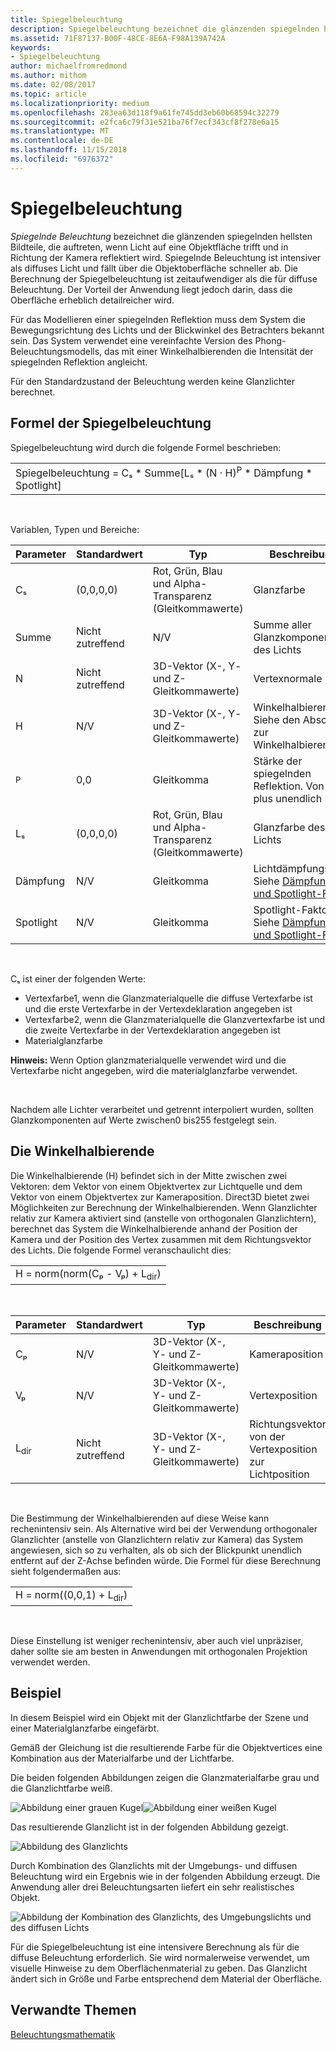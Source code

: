 ```yaml
---
title: Spiegelbeleuchtung
description: Spiegelbeleuchtung bezeichnet die glänzenden spiegelnden hellsten Bildteile, die auftreten, wenn Licht auf eine Objektfläche trifft und in Richtung der Kamera reflektiert wird.
ms.assetid: 71F87137-B00F-48CE-8E6A-F98A139A742A
keywords:
- Spiegelbeleuchtung
author: michaelfromredmond
ms.author: mithom
ms.date: 02/08/2017
ms.topic: article
ms.localizationpriority: medium
ms.openlocfilehash: 283ea63d118f9a61fe745dd3eb60b68594c32279
ms.sourcegitcommit: e2fca6c79f31e521ba76f7ecf343cf8f278e6a15
ms.translationtype: MT
ms.contentlocale: de-DE
ms.lasthandoff: 11/15/2018
ms.locfileid: "6976372"
---
```

# <a name="specular-lighting"></a>Spiegelbeleuchtung


*Spiegelnde Beleuchtung* bezeichnet die glänzenden spiegelnden hellsten Bildteile, die auftreten, wenn Licht auf eine Objektfläche trifft und in Richtung der Kamera reflektiert wird. Spiegelnde Beleuchtung ist intensiver als diffuses Licht und fällt über die Objektoberfläche schneller ab. Die Berechnung der Spiegelbeleuchtung ist zeitaufwendiger als die für diffuse Beleuchtung. Der Vorteil der Anwendung liegt jedoch darin, dass die Oberfläche erheblich detailreicher wird.

Für das Modellieren einer spiegelnden Reflektion muss dem System die Bewegungsrichtung des Lichts und der Blickwinkel des Betrachters bekannt sein. Das System verwendet eine vereinfachte Version des Phong-Beleuchtungsmodells, das mit einer Winkelhalbierenden die Intensität der spiegelnden Reflektion angleicht.

Für den Standardzustand der Beleuchtung werden keine Glanzlichter berechnet.

## <a name="span-idspecularlightingequationspanspan-idspecularlightingequationspanspan-idspecularlightingequationspanspecular-lighting-equation"></a><span id="Specular_Lighting_Equation"></span><span id="specular_lighting_equation"></span><span id="SPECULAR_LIGHTING_EQUATION"></span>Formel der Spiegelbeleuchtung


Spiegelbeleuchtung wird durch die folgende Formel beschrieben:

|                                                                             |
|-----------------------------------------------------------------------------|
| Spiegelbeleuchtung = Cₛ \* Summe\[Lₛ \* (N · H)<sup>P</sup> \* Dämpfung \* Spotlight\] |

 

Variablen, Typen und Bereiche:

| Parameter    | Standardwert | Typ                                                             | Beschreibung                                                                                            |
|--------------|---------------|------------------------------------------------------------------|--------------------------------------------------------------------------------------------------------|
| Cₛ           | (0,0,0,0)     | Rot, Grün, Blau und Alpha-Transparenz (Gleitkommawerte) | Glanzfarbe                                                                                        |
| Summe          | Nicht zutreffend           | N/V                                                              | Summe aller Glanzkomponenten des Lichts                                                          |
| N            | Nicht zutreffend           | 3D-Vektor (X-, Y- und Z-Gleitkommawerte)                    | Vertexnormale                                                                                         |
| H            | N/V           | 3D-Vektor (X-, Y- und Z-Gleitkommawerte)                    | Winkelhalbierende. Siehe den Abschnitt zur Winkelhalbierenden                                                |
| <sup>P</sup> | 0,0           | Gleitkomma                                                   | Stärke der spiegelnden Reflektion. Von 0 bis plus unendlich                                                     |
| Lₛ           | (0,0,0,0)     | Rot, Grün, Blau und Alpha-Transparenz (Gleitkommawerte) | Glanzfarbe des Lichts                                                                                  |
| Dämpfung        | N/V           | Gleitkomma                                                   | Lichtdämpfungswert. Siehe [Dämpfungs- und Spotlight-Faktor](attenuation-and-spotlight-factor.md) |
| Spotlight         | N/V           | Gleitkomma                                                   | Spotlight-Faktor. Siehe [Dämpfungs- und Spotlight-Faktor](attenuation-and-spotlight-factor.md)        |

 

Cₛ ist einer der folgenden Werte:

-   Vertexfarbe1, wenn die Glanzmaterialquelle die diffuse Vertexfarbe ist und die erste Vertexfarbe in der Vertexdeklaration angegeben ist
-   Vertexfarbe2, wenn die Glanzmaterialquelle die Glanzvertexfarbe ist und die zweite Vertexfarbe in der Vertexdeklaration angegeben ist
-   Materialglanzfarbe

**Hinweis:**  Wenn Option glanzmaterialquelle verwendet wird und die Vertexfarbe nicht angegeben, wird die materialglanzfarbe verwendet.

 

Nachdem alle Lichter verarbeitet und getrennt interpoliert wurden, sollten Glanzkomponenten auf Werte zwischen0 bis255 festgelegt sein.

## <a name="span-idthehalfwayvectorspanspan-idthehalfwayvectorspanspan-idthehalfwayvectorspanthe-halfway-vector"></a><span id="The_Halfway_Vector"></span><span id="the_halfway_vector"></span><span id="THE_HALFWAY_VECTOR"></span>Die Winkelhalbierende


Die Winkelhalbierende (H) befindet sich in der Mitte zwischen zwei Vektoren: dem Vektor von einem Objektvertex zur Lichtquelle und dem Vektor von einem Objektvertex zur Kameraposition. Direct3D bietet zwei Möglichkeiten zur Berechnung der Winkelhalbierenden. Wenn Glanzlichter relativ zur Kamera aktiviert sind (anstelle von orthogonalen Glanzlichtern), berechnet das System die Winkelhalbierende anhand der Position der Kamera und der Position des Vertex zusammen mit dem Richtungsvektor des Lichts. Die folgende Formel veranschaulicht dies:

|                                           |
|-------------------------------------------|
| H = norm(norm(Cₚ - Vₚ) + L<sub>dir</sub>) |

 

| Parameter       | Standardwert | Typ                                          | Beschreibung                                                  |
|-----------------|---------------|-----------------------------------------------|--------------------------------------------------------------|
| Cₚ              | N/V           | 3D-Vektor (X-, Y- und Z-Gleitkommawerte) | Kameraposition                                             |
| Vₚ              | N/V           | 3D-Vektor (X-, Y- und Z-Gleitkommawerte) | Vertexposition                                             |
| L<sub>dir</sub> | Nicht zutreffend           | 3D-Vektor (X-, Y- und Z-Gleitkommawerte) | Richtungsvektor von der Vertexposition zur Lichtposition |

 

Die Bestimmung der Winkelhalbierenden auf diese Weise kann rechenintensiv sein. Als Alternative wird bei der Verwendung orthogonaler Glanzlichter (anstelle von Glanzlichtern relativ zur Kamera) das System angewiesen, sich so zu verhalten, als ob sich der Blickpunkt unendlich entfernt auf der Z-Achse befinden würde. Die Formel für diese Berechnung sieht folgendermaßen aus:

|                                     |
|-------------------------------------|
| H = norm((0,0,1) + L<sub>dir</sub>) |

 

Diese Einstellung ist weniger rechenintensiv, aber auch viel unpräziser, daher sollte sie am besten in Anwendungen mit orthogonalen Projektion verwendet werden.

## <a name="span-idexamplespanspan-idexamplespanspan-idexamplespanexample"></a><span id="Example"></span><span id="example"></span><span id="EXAMPLE"></span>Beispiel


In diesem Beispiel wird ein Objekt mit der Glanzlichtfarbe der Szene und einer Materialglanzfarbe eingefärbt.

Gemäß der Gleichung ist die resultierende Farbe für die Objektvertices eine Kombination aus der Materialfarbe und der Lichtfarbe.

Die beiden folgenden Abbildungen zeigen die Glanzmaterialfarbe grau und die Glanzlichtfarbe weiß.

![Abbildung einer grauen Kugel](images/amb1.jpg)![Abbildung einer weißen Kugel](images/lightwhite.jpg)

Das resultierende Glanzlicht ist in der folgenden Abbildung gezeigt.

![Abbildung des Glanzlichts](images/lights.jpg)

Durch Kombination des Glanzlichts mit der Umgebungs- und diffusen Beleuchtung wird ein Ergebnis wie in der folgenden Abbildung erzeugt. Die Anwendung aller drei Beleuchtungsarten liefert ein sehr realistisches Objekt.

![Abbildung der Kombination des Glanzlichts, des Umgebungslichts und des diffusen Lichts](images/lightads.jpg)

Für die Spiegelbeleuchtung ist eine intensivere Berechnung als für die diffuse Beleuchtung erforderlich. Sie wird normalerweise verwendet, um visuelle Hinweise zu dem Oberflächenmaterial zu geben. Das Glanzlicht ändert sich in Größe und Farbe entsprechend dem Material der Oberfläche.

## <a name="span-idrelated-topicsspanrelated-topics"></a><span id="related-topics"></span>Verwandte Themen


[Beleuchtungsmathematik](mathematics-of-lighting.md)

 

 




